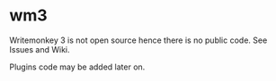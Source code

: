 # wm3

Writemonkey 3 is not open source hence there is no public code. See Issues and Wiki.

Plugins code may be added later on.
